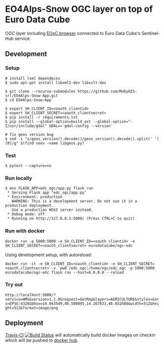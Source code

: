# EO4Alps-Snow OGC layer on top of Euro Data Cube

OGC layer including [EOxC browser](https://github.com/eoxc/eoxc) connected to Euro Data Cube's Sentinel-Hub service.


## Development

### Setup

```
# install lxml dependeces
$ sudo apt-get install libxml2-dev libxslt-dev

$ git clone --recurse-submodules https://github.com/MobyGIS-srl/EO4Alps-Snow-App.git
$ cd EO4Alps-Snow-App

$ export SH_CLIENT_ID=<oauth_clientid>
$ export SH_CLIENT_SECRET=<oauth_clientsecret>
$ pip install -r requirements.txt
$ pip install --global-option=build_ext --global-option="-I/usr/include/gdal" GDAL==`gdal-config --version` 

# fix geos version bug
$ sed -i "s/geos_version().decode()/geos_version().decode().split(' ')[0]/g" $(find venv -name libgeos.py)
```

### Test

```
$ pytest --capture=no
```

### Run locally

```
$ env FLASK_APP=edc_ogc/app.py flask run
 * Serving Flask app "edc_ogc/app.py"
 * Environment: production
   WARNING: This is a development server. Do not use it in a production deployment.
   Use a production WSGI server instead.
 * Debug mode: off
 * Running on http://127.0.0.1:5000/ (Press CTRL+C to quit)
```

### Run with docker

```
docker run -p 5000:5000 -e SH_CLIENT_ID=<oauth_clientid> -e SH_CLIENT_SECRET=<oauth_clientsecret> eurodatacube/ogc-edc
```

Using development setup, with autoreload:

```
docker run -it -e SH_CLIENT_ID=<oauth_clientid> -e SH_CLIENT_SECRET=<oauth_clientsecret> -v `pwd`/edc_ogc:/home/ogc/edc_ogc -p 5000:5000 eurodatacube/ogc-edc flask run --host=0.0.0.0 --reload
```

### Try out

`http://localhost:5000/?service=WMS&version=1.1.0&request=GetMap&layers=AGRICULTURE&styles=&srs=EPSG:4326&bbox=14.043549,46.580095,14.167831,46.652688&width=512&height=512&format=image/png`

## Deployment

[Travis-CI](https://travis-ci.org/eurodatacube/ogc-edc) [![Build Status](https://travis-ci.org/eurodatacube/ogc-edc.svg?branch=master)](https://travis-ci.org/eurodatacube/ogc-edc) will automatically build docker images on checkin which will be pushed to [docker hub](https://hub.docker.com/r/eurodatacube/ogc-edc).
